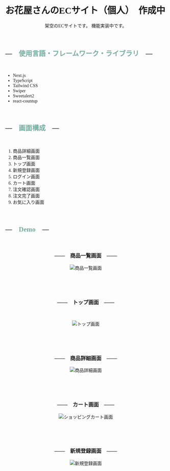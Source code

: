 <div style="font-family: 'M PLUS Rounded 1c' ">

# お花屋さんのECサイト（個人）　作成中

<div align="center">
架空のECサイトです。
機能実装中です。
</div>

<br/>
<br/>

##  ―　<span style="color: #75ad9d;">使用言語・フレームワーク・ライブラリ</span>　―
<br/>

- Next.js
- TypeScript
- Tailwind CSS
- Swiper
- Sweetalert2
- react-countup

<br />

##  ―　<span style="color: #75ad9d;">画面構成</span>　―
<br />

1. 商品詳細画面
1. 商品一覧画面
1. トップ画面
1. 新規登録画面
1. ログイン画面
1. カート画面
1. 注文確認画面
1. 注文完了画面
1. お気に入り画面

<br />

## ―　<span style="color: #75ad9d;">Demo</span>　―

<br />

<div align="center"　>

###  ――　商品一覧画面　――

![商品一覧画面](/public/商品一覧画面3.png)

<br />
<br />
<br />

### ――　トップ画面　――

<br />

![トップ画面](/public/トップ画面3.png)

<br />
<br />
<br />

### ――　商品詳細画面　――

![商品詳細画面](/public/商品詳細画面3.png)

<br />
<br />
<br />

### ――　カート画面　――


![ショッピングカート画面](/public/ショッピングカート3.png)

<br />
<br />
<br />

### ――　新規登録画面　――

![新規登録画面](/public/新規登録画面3.png)

</div>

</div>
